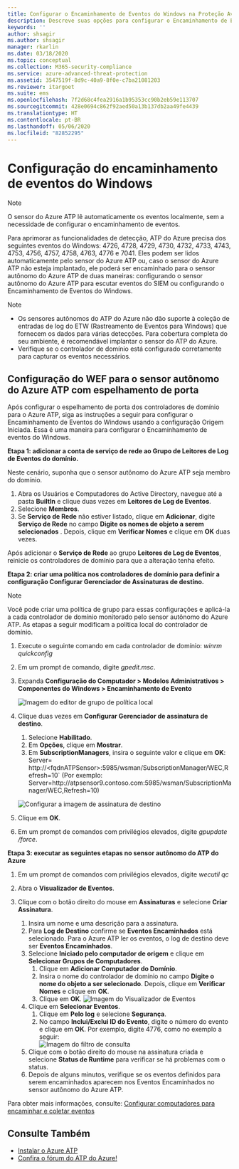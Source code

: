 ```yaml
---
title: Configurar o Encaminhamento de Eventos do Windows na Proteção Avançada contra Ameaças do Azure
description: Descreve suas opções para configurar o Encaminhamento de Eventos do Windows com o Azure ATP
keywords: ''
author: shsagir
ms.author: shsagir
manager: rkarlin
ms.date: 03/18/2020
ms.topic: conceptual
ms.collection: M365-security-compliance
ms.service: azure-advanced-threat-protection
ms.assetid: 3547519f-8d9c-40a9-8f0e-c7ba21081203
ms.reviewer: itargoet
ms.suite: ems
ms.openlocfilehash: 7f2d68c4fea2916a1b95353cc90b2eb59e113707
ms.sourcegitcommit: 428e0694c862f92aed50a13b137db2aa49fe4439
ms.translationtype: HT
ms.contentlocale: pt-BR
ms.lasthandoff: 05/06/2020
ms.locfileid: "82852295"
---
```

# <a name="configuring-windows-event-forwarding"></a>Configuração do encaminhamento de eventos do Windows

> [!NOTE]
> O sensor do Azure ATP lê automaticamente os eventos localmente, sem a necessidade de configurar o encaminhamento de eventos.

Para aprimorar as funcionalidades de detecção, ATP do Azure precisa dos seguintes eventos do Windows: 4726, 4728, 4729, 4730, 4732, 4733, 4743, 4753, 4756, 4757, 4758, 4763, 4776 e 7041. Eles podem ser lidos automaticamente pelo sensor do Azure ATP ou, caso o sensor do Azure ATP não esteja implantado, ele poderá ser encaminhado para o sensor autônomo do Azure ATP de duas maneiras: configurando o sensor autônomo do Azure ATP para escutar eventos do SIEM ou configurando o Encaminhamento de Eventos do Windows.

> [!NOTE]
>
> - Os sensores autônomos do ATP do Azure não dão suporte à coleção de entradas de log do ETW (Rastreamento de Eventos para Windows) que fornecem os dados para várias detecções. Para cobertura completa do seu ambiente, é recomendável implantar o sensor do ATP do Azure.
> - Verifique se o controlador de domínio está configurado corretamente para capturar os eventos necessários.

## <a name="wef-configuration-for-azure-atp-standalone-sensors-with-port-mirroring"></a>Configuração do WEF para o sensor autônomo do Azure ATP com espelhamento de porta

Após configurar o espelhamento de porta dos controladores de domínio para o Azure ATP, siga as instruções a seguir para configurar o Encaminhamento de Eventos do Windows usando a configuração Origem Iniciada. Essa é uma maneira para configurar o Encaminhamento de eventos do Windows.

**Etapa 1: adicionar a conta de serviço de rede ao Grupo de Leitores de Log de Eventos do domínio.**

Neste cenário, suponha que o sensor autônomo do Azure ATP seja membro do domínio.

1. Abra os Usuários e Computadores do Active Directory, navegue até a pasta **BuiltIn** e clique duas vezes em **Leitores de Log de Eventos**.
1. Selecione **Membros**.
1. Se **Serviço de Rede** não estiver listado, clique em **Adicionar**, digite **Serviço de Rede** no campo **Digite os nomes de objeto a serem selecionados** . Depois, clique em **Verificar Nomes** e clique em **OK** duas vezes.

Após adicionar o **Serviço de Rede** ao grupo **Leitores de Log de Eventos**, reinicie os controladores de domínio para que a alteração tenha efeito.

**Etapa 2: criar uma política nos controladores de domínio para definir a configuração Configurar Gerenciador de Assinaturas de destino.**

> [!Note]
> Você pode criar uma política de grupo para essas configurações e aplicá-la a cada controlador de domínio monitorado pelo sensor autônomo do Azure ATP. As etapas a seguir modificam a política local do controlador de domínio.

1. Execute o seguinte comando em cada controlador de domínio: *winrm quickconfig*
1. Em um prompt de comando, digite *gpedit.msc*.
1. Expanda **Configuração do Computador > Modelos Administrativos > Componentes do Windows > Encaminhamento de Evento**

   ![Imagem do editor de grupo de política local](media/wef%201%20local%20group%20policy%20editor.png)

1. Clique duas vezes em **Configurar Gerenciador de assinatura de destino**.

    1. Selecione **Habilitado**.
    1. Em **Opções**, clique em **Mostrar**.
    1. Em **SubscriptionManagers**, insira o seguinte valor e clique em **OK**:  Server= http\://\<fqdnATPSensor>:5985/wsman/SubscriptionManager/WEC,Refresh=10` (Por exemplo: Server=http\://atpsensor9.contoso.com:5985/wsman/SubscriptionManager/WEC,Refresh=10)

    ![Configurar a imagem de assinatura de destino](media/wef%202%20config%20target%20sub%20manager.png)

1. Clique em **OK**.
1. Em um prompt de comandos com privilégios elevados, digite *gpupdate /force*.

**Etapa 3: executar as seguintes etapas no sensor autônomo do ATP do Azure**

1. Em um prompt de comandos com privilégios elevados, digite *wecutil qc*
1. Abra o **Visualizador de Eventos**.
1. Clique com o botão direito do mouse em **Assinaturas** e selecione **Criar Assinatura**.

    1. Insira um nome e uma descrição para a assinatura.
    1. Para **Log de Destino** confirme se **Eventos Encaminhados** está selecionado. Para o Azure ATP ler os eventos, o log de destino deve ser **Eventos Encaminhados**.
    1. Selecione **Iniciado pelo computador de origem** e clique em **Selecionar Grupos de Computadores**.
        1. Clique em **Adicionar Computador do Domínio**.
        1. Insira o nome do controlador de domínio no campo **Digite o nome do objeto a ser selecionado**. Depois, clique em **Verificar Nomes** e clique em **OK**.
        1. Clique em **OK**.
        ![Imagem do Visualizador de Eventos](media/wef3%20event%20viewer.png)
    1. Clique em **Selecionar Eventos**.
        1. Clique em **Pelo log** e selecione **Segurança**.
        1. No campo **Inclui/Exclui ID do Evento**, digite o número do evento e clique em **OK**. Por exemplo, digite 4776, como no exemplo a seguir:<br/>
        ![Imagem do filtro de consulta](media/wef-4-query-filter.png)
    1. Clique com o botão direito do mouse na assinatura criada e selecione **Status de Runtime** para verificar se há problemas com o status.
    1. Depois de alguns minutos, verifique se os eventos definidos para serem encaminhados aparecem nos Eventos Encaminhados no sensor autônomo do Azure ATP.

Para obter mais informações, consulte: [Configurar computadores para encaminhar e coletar eventos](https://technet.microsoft.com/library/cc748890)

## <a name="see-also"></a>Consulte Também

- [Instalar o Azure ATP](install-atp-step1.md)
- [Confira o fórum do ATP do Azure!](https://aka.ms/azureatpcommunity)
